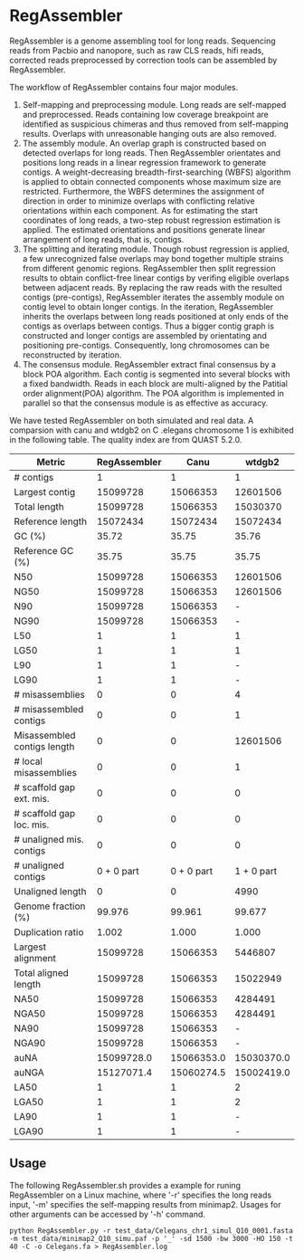 # RegAssembler
RegAssembler is a genome assembling tool for long reads. Sequencing reads from Pacbio and nanopore, such as raw CLS reads, hifi reads, corrected reads preprocessed by correction tools can be assembled by RegAssembler.

The workflow of RegAssembler contains four major modules. 
1. Self-mapping and preprocessing module. Long reads are self-mapped and preprocessed. Reads containing low coverage breakpoint are identified as suspicious chimeras and thus removed from self-mapping results. Overlaps with unreasonable hanging outs are also removed.
2. The assembly module. An overlap graph is constructed based on detected overlaps for long reads. Then RegAssembler orientates and positions long reads in a linear regression framework to generate contigs. A weight-decreasing breadth-first-searching (WBFS) algorithm is applied to obtain connected components whose maximum size are restricted. Furthermore, the WBFS determines the assignment of direction in order to minimize overlaps with conflicting relative orientations within each component. As for estimating the start coordinates of long reads, a two-step robust regression estimation is applied. The estimated orientations and positions generate linear arrangement of long reads, that is, contigs.
3. The splitting and iterating module. Though robust regression is applied, a few unrecognized false overlaps may bond together multiple strains from different genomic regions. RegAssembler then split regression results to obtain conflict-free linear contigs by verifing eligible overlaps between adjacent reads. By replacing the raw reads with the resulted contigs (pre-contigs), RegAssembler iterates the assembly module on contig level to obtain longer contigs. In the iteration, RegAssembler inherits the overlaps between long reads positioned at only ends of the contigs as overlaps between contigs. Thus a bigger contig graph is constructed and longer contigs are assembled by orientating and positioning pre-contigs. Consequently, long chromosomes can be reconstructed by iteration.
4. The consensus module. RegAssembler extract final consensus by a block POA algorithm. Each contig is segmented into several blocks with a fixed bandwidth. Reads in each block are multi-aligned by the Patitial order alignment(POA) algorithm. The POA algorithm is implemented in parallel so that the consensus module is as effective as accuracy.

We have tested RegAssembler on both simulated and real data. A comparsion with canu and wtdgb2 on C .elegans chromosome 1 is exhibited in the following table. The quality index are from QUAST 5.2.0.

| Metric                      | RegAssembler | Canu | wtdgb2 |
|-----------------------------|------------------------|------------------------|------------------------|
| \# contigs                   | 1                      | 1                      | 1                      |
| Largest contig               | 15099728               | 15066353               | 12601506               |
| Total length                 | 15099728               | 15066353               | 15030370               |
| Reference length             | 15072434               | 15072434               | 15072434               |
| GC (%)                       | 35.72                  | 35.75                  | 35.76                  |
| Reference GC (%)             | 35.75                  | 35.75                  | 35.75                  |
| N50                          | 15099728               | 15066353               | 12601506               |
| NG50                         | 15099728               | 15066353               | 12601506               |
| N90                          | 15099728               | 15066353               | -                      |
| NG90                         | 15099728               | 15066353               | -                      |
| L50                          | 1                      | 1                      | 1                      |
| LG50                         | 1                      | 1                      | 1                      |
| L90                          | 1                      | 1                      | -                      |
| LG90                         | 1                      | 1                      | -                      |
| \# misassemblies             | 0                      | 0                      | 4                      |
| \# misassembled contigs      | 0                      | 0                      | 1                      |
| Misassembled contigs length  | 0                      | 0                      | 12601506               |
| \# local misassemblies       | 0                      | 0                      | 1                      |
| \# scaffold gap ext. mis.    | 0                      | 0                      | 0                      |
| \# scaffold gap loc. mis.    | 0                      | 0                      | 0                      |
| \# unaligned mis. contigs    | 0                      | 0                      | 0                      |
| \# unaligned contigs         | 0 + 0 part            | 0 + 0 part            | 1 + 0 part            |
| Unaligned length             | 0                      | 0                      | 4990                   |
| Genome fraction (%)          | 99.976                 | 99.961                 | 99.677                 |
| Duplication ratio            | 1.002                  | 1.000                  | 1.000                  |
| Largest alignment            | 15099728               | 15066353               | 5446807                |
| Total aligned length         | 15099728               | 15066353               | 15022949               |
| NA50                         | 15099728               | 15066353               | 4284491                |
| NGA50                        | 15099728               | 15066353               | 4284491                |
| NA90                         | 15099728               | 15066353               | -                      |
| NGA90                        | 15099728               | 15066353               | -                      |
| auNA                         | 15099728.0             | 15066353.0             | 15030370.0             |
| auNGA                        | 15127071.4             | 15060274.5             | 15002419.0             |
| LA50                         | 1                      | 1                      | 2                      |
| LGA50                        | 1                      | 1                      | 2                      |
| LA90                         | 1                      | 1                      | -                      |
| LGA90                        | 1                      | 1                      | -                      |

## Usage
The following RegAssembler.sh provides a example for runing RegAssembler on a Linux machine, where '-r' specifies the long reads input, '-m' specifies the self-mapping results from minimap2. Usages for other arguments can be accessed by '-h' command.

`python RegAssembler.py -r test_data/Celegans_chr1_simul_Q10_0001.fasta -m test_data/minimap2_Q10_simu.paf -p '_' -sd 1500 -bw 3000 -HO 150 -t 40 -C -o Celegans.fa > RegAssembler.log`


